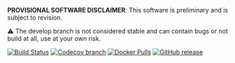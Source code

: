 **PROVISIONAL SOFTWARE DISCLAIMER**: This software is preliminary and is subject to revision.

⚠️ The develop branch is not considered stable and can contain bugs or not build at all, use at your own risk.

[![Build Status][tb]][tt] [![Codecov branch][cb]][cc] [![Docker Pulls][db]][dh] [![GitHub release][gb]][gr]

[tb]: https://img.shields.io/travis/jakebrinkmann/lagoon-emperor-penguin/laboratory.svg?style=flat-square
[tt]: https://travis-ci.org/jakebrinkmann/lagoon-emperor-penguin
[db]: https://img.shields.io/docker/automated/jbrinkmann/lagoon-emperor-penguin.svg?style=flat-square
[dh]: https://hub.docker.com/r/jbrinkmann/lagoon-emperor-penguin/tags/
[cb]: https://img.shields.io/codecov/c/github/jakebrinkmann/lagoon-emperor-penguin/laboratory.svg?style=flat-square
[cc]: https://codecov.io/github/jakebrinkmann/lagoon-emperor-penguin/
[gb]: https://img.shields.io/github/release/jakebrinkmann/lagoon-emperor-penguin.svg?style=flat-square
[gr]: https://github.com/jakebrinkmann/lagoon-emperor-penguin/releases
